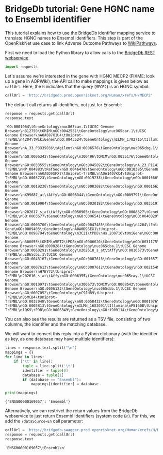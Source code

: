 
# BridgeDb tutorial: Gene HGNC name to Ensembl identifier

This tutorial explains how to use the BridgeDb identifier mapping service to translate HGNC names to Ensembl identifiers. This step is part of the OpenRiskNet use case to link Adverse Outcome Pathways to [WikiPathways](https://wikipathways.org/).

First we need to load the Python library to allow calls to the [BridgeDb REST webservice](http://bridgedb.prod.openrisknet.org/swagger/):


```python
import requests
```

Let's assume we're interested in the gene with HGNC MECP2 (FIXME: look up a gene in AOPWiki), the API call to make mappings is given below as `callUrl`. Here, the `H` indicates that the query (`MECP2`) is an HGNC symbol:


```python
callUrl = 'http://bridgedb.prod.openrisknet.org/Human/xrefs/H/MECP2'
```

The default call returns all identifiers, not just for Ensembl:


```python
response = requests.get(callUrl)
response.text
```




    'GO:0001964\tGeneOntology\nuc065cav.1\tUCSC Genome Browser\n312750\tOMIM\nGO:0042551\tGeneOntology\nuc065car.1\tUCSC Genome Browser\nA0A087X1U4\tUniprot-TrEMBL\n4204\tWikiGenes\nGO:0043524\tGeneOntology\nILMN_1702715\tIllumina\n34355_at\tAffy\nGO:0007268\tGeneOntology\nMECP2\tHGNC\nuc065caz.1\tUCSC Genome Browser\nA_33_P3339036\tAgilent\nGO:0006576\tGeneOntology\nuc065cbg.1\tUCSC Genome Browser\nGO:0006342\tGeneOntology\n300496\tOMIM\nGO:0035176\tGeneOntology\nuc065cbc.1\tUCSC Genome Browser\nGO:0033555\tGeneOntology\nGO:0045892\tGeneOntology\nA_23_P114361\tAgilent\nGO:0045893\tGeneOntology\nENSG00000169057\tEnsembl\nGO:0090063\tGeneOntology\nGO:0005515\tGeneOntology\nGO:0002087\tGeneOntology\nGO:0005634\tGeneOntology\nGO:0007416\tGeneOntology\nGO:0008104\tGeneOntology\nGO:0042826\tGeneOntology\nGO:0007420\tGeneOntology\nGO:0035067\tGeneOntology\n300005\tOMIM\nNP_001104262\tRefSeq\nA0A087WVW7\tUniprot-TrEMBL\nNP_004983\tRefSeq\nGO:0046470\tGeneOntology\nGO:0010385\tGeneOntology\n11722682_at\tAffy\nGO:0051965\tGeneOntology\nNM_001316337\tRefSeq\nuc065caw.1\tUCSC Genome Browser\nA0A0D9SFX7\tUniprot-TrEMBL\nA0A140VKC4\tUniprot-TrEMBL\nGO:0003723\tGeneOntology\nGO:0019233\tGeneOntology\nGO:0001666\tGeneOntology\nGO:0003729\tGeneOntology\nGO:0021591\tGeneOntology\nuc065cas.1\tUCSC Genome Browser\nGO:0019230\tGeneOntology\nGO:0003682\tGeneOntology\nGO:0001662\tGeneOntology\nuc065cbh.1\tUCSC Genome Browser\nX99687_at\tAffy\nGO:0008344\tGeneOntology\nGO:0009791\tGeneOntology\nuc065cbd.1\tUCSC Genome Browser\nGO:0019904\tGeneOntology\nGO:0030182\tGeneOntology\nGO:0035197\tGeneOntology\n8175998\tAffy\nGO:0016358\tGeneOntology\nNM_004992\tRefSeq\nGO:0003714\tGeneOntology\nGO:0005739\tGeneOntology\nGO:0005615\tGeneOntology\nGO:0005737\tGeneOntology\nuc004fjv.3\tUCSC Genome Browser\n202617_s_at\tAffy\nGO:0050905\tGeneOntology\nGO:0008327\tGeneOntology\nD3YJ43\tUniprot-TrEMBL\nGO:0003677\tGeneOntology\nGO:0006541\tGeneOntology\nGO:0040029\tGeneOntology\nA_33_P3317211\tAgilent\nNP_001303266\tRefSeq\n11722683_a_at\tAffy\nGO:0008211\tGeneOntology\nGO:0051151\tGeneOntology\nNM_001110792\tRefSeq\nX89430_at\tAffy\nGO:2000820\tGeneOntology\nuc065cat.1\tUCSC Genome Browser\nGO:0003700\tGeneOntology\nGO:0047485\tGeneOntology\n4204\tEntrez Gene\nGO:0009405\tGeneOntology\nA0A0D9SEX1\tUniprot-TrEMBL\nGO:0098794\tGeneOntology\n3C2I\tPDB\nHs.200716\tUniGene\nGO:0000792\tGeneOntology\nuc065cax.1\tUCSC Genome Browser\n300055\tOMIM\n5BT2\tPDB\nGO:0006020\tGeneOntology\nGO:0031175\tGeneOntology\nuc065cbe.1\tUCSC Genome Browser\nGO:0008284\tGeneOntology\nuc065cba.1\tUCSC Genome Browser\nGO:0060291\tGeneOntology\n202618_s_at\tAffy\nGO:0016573\tGeneOntology\n17115453\tAffy\nA0A1B0GTV0\tUniprot-TrEMBL\nuc065cbi.1\tUCSC Genome Browser\nGO:0048167\tGeneOntology\nGO:0007616\tGeneOntology\nGO:0016571\tGeneOntology\nuc004fjw.3\tUCSC Genome Browser\nGO:0007613\tGeneOntology\nGO:0007612\tGeneOntology\nGO:0021549\tGeneOntology\n11722684_a_at\tAffy\nGO:0001078\tGeneOntology\nX94628_rna1_s_at\tAffy\nGO:0007585\tGeneOntology\nGO:0010468\tGeneOntology\nGO:0031061\tGeneOntology\nA_24_P237486\tAgilent\nGO:0050884\tGeneOntology\nGO:0000930\tGeneOntology\nGO:0005829\tGeneOntology\nuc065cau.1\tUCSC Genome Browser\nH7BY72\tUniprot-TrEMBL\n202616_s_at\tAffy\nGO:0006355\tGeneOntology\nuc065cay.1\tUCSC Genome Browser\nGO:0010971\tGeneOntology\n300673\tOMIM\nGO:0008542\tGeneOntology\nGO:0060079\tGeneOntology\nuc065cbf.1\tUCSC Genome Browser\nGO:0006122\tGeneOntology\nuc065cbb.1\tUCSC Genome Browser\nGO:0007052\tGeneOntology\nC9JH89\tUniprot-TrEMBL\nB5MCB4\tUniprot-TrEMBL\nGO:0032048\tGeneOntology\nGO:0050432\tGeneOntology\nGO:0001976\tGeneOntology\nI6LM39\tUniprot-TrEMBL\nGO:0005813\tGeneOntology\nILMN_1682091\tIllumina\nP51608\tUniprot-TrEMBL\n1QK9\tPDB\nGO:0006349\tGeneOntology\nGO:1900114\tGeneOntology\nGO:0000122\tGeneOntology\nGO:0006351\tGeneOntology\nGO:0008134\tGeneOntology\nILMN_1824898\tIllumina\n300260\tOMIM\n0006510725\tIllumina\n'



You can also see the results are returned as a TSV file, consisting of two columns, the identifier and the matching database.

We will want to convert this reply into a Python dictionary (with the identifier as key, as one database may have multiple identifiers):


```python
lines = response.text.split("\n")
mappings = {}
for line in lines:
    if ('\t' in line):
        tuple = line.split('\t')
        identifier = tuple[0]
        database = tuple[1]
        if (database == "Ensembl"):
            mappings[identifier] = database

print(mappings)
```

    {'ENSG00000169057': 'Ensembl'}


Alternatively, we can restrivct the return values from the BridgeDb webservice to just return Ensembl identifiers (system code `En`). For this, we add the `?dataSource=En` call parameter:


```python
callUrl = 'http://bridgedb-swagger.prod.openrisknet.org/Human/xrefs/H/MECP2?dataSource=En'
response = requests.get(callUrl)
response.text
```




    'ENSG00000169057\tEnsembl\n'


